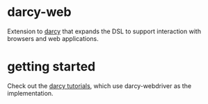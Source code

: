 darcy-web
=========

Extension to [darcy][1] that expands the DSL to support interaction with browsers and web applications.

getting started
===============

Check out the [darcy tutorials][2], which use darcy-webdriver as the implementation.

 [1]: https://github.com/darcy-framework/darcy
 [2]: https://github.com/darcy-framework/darcy/wiki/Getting-Started-%231:-Project-setup-and-darcy-fundamentals
